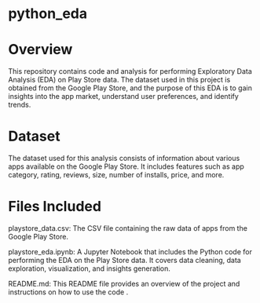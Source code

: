 # python_eda

# Overview
This repository contains code and analysis for performing Exploratory Data Analysis (EDA) on Play Store data. The dataset used in this project is obtained from the Google Play Store, and the purpose of this EDA is to gain insights into the app market, understand user preferences, and identify trends.

# Dataset
The dataset used for this analysis consists of information about various apps available on the Google Play Store. It includes features such as app category, rating, reviews, size, number of installs, price, and more.


# Files Included
playstore_data.csv: The CSV file containing the raw data of apps from the Google Play Store.

playstore_eda.ipynb: A Jupyter Notebook that includes the Python code for performing the EDA on the Play Store data. It covers data cleaning, data exploration, visualization, and insights generation.

README.md: This README file provides an overview of the project and instructions on how to use the code .
